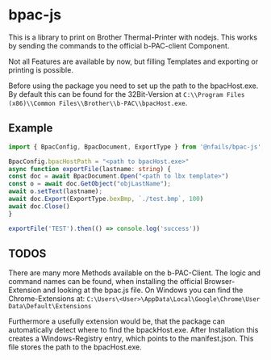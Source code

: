 # bpac-js
This is a library to print on Brother Thermal-Printer with nodejs. This works by sending the commands to the official b-PAC-client Component.

Not all Features are available by now, but filling Templates and exporting or printing is possible.

Before using the package you need to set up the path to the bpacHost.exe. By default this can be found for the 32Bit-Version at `C:\\Program Files (x86)\\Common Files\\Brother\\b-PAC\\bpacHost.exe`.

## Example
```ts
import { BpacConfig, BpacDocument, ExportType } from '@nfails/bpac-js';

BpacConfig.bpacHostPath = "<path to bpacHost.exe>"
async function exportFile(lastname: string) {
const doc = await BpacDocument.Open("<path to lbx template>")
const o = await doc.GetObject("objLastName");
await o.setText(lastname);
await doc.Export(ExportType.bexBmp, `./test.bmp`, 100)
await doc.Close()
}

exportFile('TEST').then(() => console.log('success'))
```

## TODOS
There are many more Methods available on the b-PAC-Client. The logic and command names can be found, when installing the official Browser-Extension and looking at the bpac.js file.
On Windows you can find the Chrome-Extensions at: `C:\Users\<User>\AppData\Local\Google\Chrome\User Data\Default\Extensions`

Furthermore a usefully extension would be, that the package can automatically detect where to find the bpackHost.exe. After Installation this creates a Windows-Registry entry, which points to the manifest.json.
This file stores the path to the bpacHost.exe.
